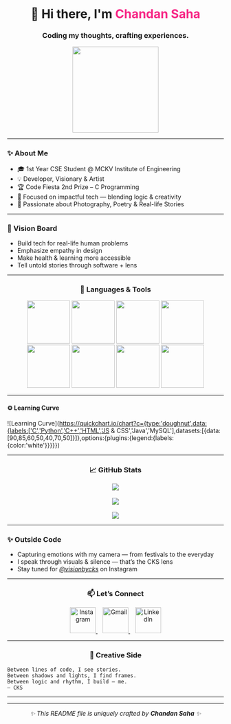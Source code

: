 
<h1 align="center">
  👋 Hi there, I'm <span style="color:#F72585;">Chandan Saha</span>
</h1>

<h3 align="center">
  Coding my thoughts, crafting experiences.
</h3>

<p align="center">
  <img src="https://media.giphy.com/media/eNAsjO55tPbgaor7ma/giphy.gif" width="200"/>
</p>

---

### ✨ About Me
- 🎓 1st Year CSE Student @ MCKV Institute of Engineering  
- 💡 Developer, Visionary & Artist  
- 🏆 Code Fiesta 2nd Prize – C Programming  
- 🎯 Focused on impactful tech — blending logic & creativity  
- 📸 Passionate about Photography, Poetry & Real-life Stories

---

### 🌱 Vision Board
- Build tech for real-life human problems
- Emphasize empathy in design
- Make health & learning more accessible
- Tell untold stories through software + lens

---

<h3 align="center">🚀 Languages & Tools</h3>
<p align="center">
  <img src="https://cdn.jsdelivr.net/gh/devicons/devicon/icons/c/c-original.svg" width="100" />
  <img src="https://cdn.jsdelivr.net/gh/devicons/devicon/icons/cplusplus/cplusplus-original.svg" width="100" />
  <img src="https://cdn.jsdelivr.net/gh/devicons/devicon/icons/java/java-original.svg" width="100" />
  <img src="https://cdn.jsdelivr.net/gh/devicons/devicon/icons/python/python-original.svg" width="100" />
  <img src="https://cdn.jsdelivr.net/gh/devicons/devicon/icons/html5/html5-original.svg" width="100" />
  <img src="https://cdn.jsdelivr.net/gh/devicons/devicon/icons/css3/css3-original.svg" width="100" />
  <img src="https://cdn.jsdelivr.net/gh/devicons/devicon/icons/javascript/javascript-original.svg" width="100" />
  <img src="https://cdn.jsdelivr.net/gh/devicons/devicon/icons/mysql/mysql-original.svg" width="100" />
</p>


---


#### ⚙️ Learning Curve
![Learning Curve](https://quickchart.io/chart?c={type:'doughnut',data:{labels:['C','Python','C++','HTML','JS & CSS','Java','MySQL'],datasets:[{data:[90,85,60,50,40,70,50]}]},options:{plugins:{legend:{labels:{color:'white'}}}}})


---

<h3 align="center">📈 GitHub Stats</h3>
<p align="center"> <img src="https://github-readme-stats.vercel.app/api?username=Chandansaha2005&show_icons=true&theme=tokyonight" /> <br><br> <img src="https://github-readme-streak-stats.herokuapp.com/?user=Chandansaha2005&theme=tokyonight" /> <br><br> <img src="https://github-readme-stats.vercel.app/api/top-langs/?username=Chandansaha2005&layout=compact&theme=tokyonight" /> </p>

---

### ✨ Outside Code
- Capturing emotions with my camera — from festivals to the everyday  
- I speak through visuals & silence — that’s the CKS lens  
- Stay tuned for *[@visionbycks](https://www.instagram.com/visionbycks/)* on Instagram

---


<h3 align="center">📫 Let’s Connect</h3>

<p align="center">
  <a href="https://www.instagram.com/c_h_a_n_d_a_n_0_1/" target="_blank">
    <img src="https://cdn-icons-png.flaticon.com/512/2111/2111463.png" width="60" alt="Instagram" />
  </a>
  &nbsp;&nbsp;
  <a href="mailto:chandansaha1945@gmail.com">
    <img src="https://cdn-icons-png.flaticon.com/512/732/732200.png" width="60" alt="Gmail" />
  </a>
  &nbsp;&nbsp;
  <a href="https://www.linkedin.com/in/chandan-saha-228560327/" target="_blank">
    <img src="https://cdn-icons-png.flaticon.com/512/174/174857.png" width="60" alt="LinkedIn" />
  </a>
</p>


---


<h3 align="center">🎨 Creative Side</h3>

```text
Between lines of code, I see stories.
Between shadows and lights, I find frames.
Between logic and rhythm, I build — me.
— CKS
```

---
---

<p align="center">
  <em>✨ This README file is uniquely crafted by <strong>Chandan Saha</strong> ✨</em>
</p>

